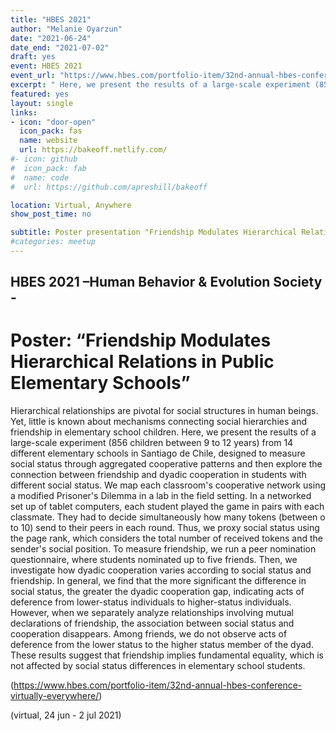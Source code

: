 ```yaml
---
title: "HBES 2021"
author: "Melanie Oyarzun"
date: "2021-06-24"
date_end: "2021-07-02"
draft: yes
event: HBES 2021
event_url: "https://www.hbes.com/portfolio-item/32nd-annual-hbes-conference-virtually-everywhere/"
excerpt: " Here, we present the results of a large-scale experiment (856 children between 9 to 12 years) from 14 different elementary schools in Santiago de Chile, designed to measure social status through aggregated cooperative patterns and then explore the connection between friendship and dyadic cooperation in students with different social status."
featured: yes
layout: single
links:
- icon: "door-open"
  icon_pack: fas
  name: website
  url: https://bakeoff.netlify.com/
#- icon: github
#  icon_pack: fab
#  name: code
#  url: https://github.com/apreshill/bakeoff

location: Virtual, Anywhere
show_post_time: no

subtitle: Poster presentation "Friendship Modulates Hierarchical Relations in Public Elementary Schools”
#categories: meetup
---
```


 ## HBES 2021 –Human Behavior & Evolution Society - 
 
 # Poster: **“Friendship Modulates Hierarchical Relations in Public Elementary Schools”**
 
 Hierarchical relationships are pivotal for social structures in human beings. Yet, little is known about mechanisms connecting social hierarchies and friendship in elementary school children. Here, we present the results of a large-scale experiment (856 children between 9 to 12 years) from 14 different elementary schools in Santiago de Chile, designed to measure social status through aggregated cooperative patterns and then explore the connection between friendship and dyadic cooperation in students with different social status. We map each classroom's cooperative network using a modified Prisoner's Dilemma in a lab in the field setting. In a networked set up of tablet computers, each student played the game in pairs with each classmate. They had to decide simultaneously how many tokens (between o to 10) send to their peers in each round. Thus, we proxy social status using the page rank, which considers the total number of received tokens and the sender's social position. To measure friendship, we run a peer nomination questionnaire, where students nominated up to five friends. Then, we investigate how dyadic cooperation varies according to social status and friendship. In general, we find that the more significant the difference in social status, the greater the dyadic cooperation gap, indicating acts of deference from lower-status individuals to higher-status individuals. However, when we separately analyze relationships involving mutual declarations of friendship, the association between social status and cooperation disappears. Among friends, we do not observe acts of deference from the lower status to the higher status member of the dyad. These results suggest that friendship implies fundamental equality, which is not affected by social status differences in elementary school students.
 
 
 (https://www.hbes.com/portfolio-item/32nd-annual-hbes-conference-virtually-everywhere/) 
 
 (virtual, 24 jun - 2 jul 2021)

